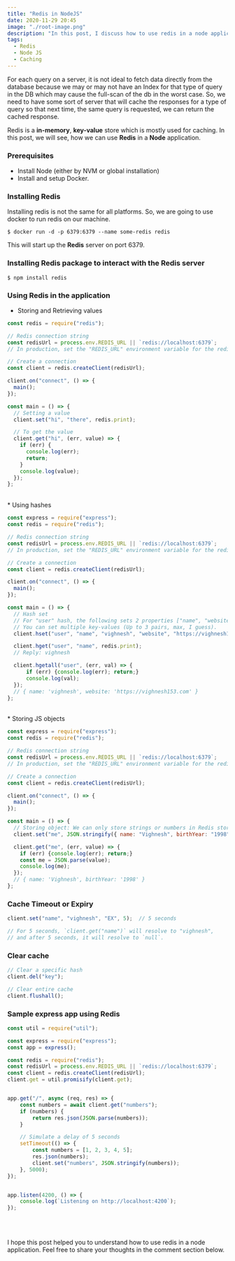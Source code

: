 ```yaml
---
title: "Redis in NodeJS"
date: 2020-11-29 20:45
image: "./root-image.png"
description: "In this post, I discuss how to use redis in a node application."
tags:
  - Redis
  - Node JS
  - Caching
---
```


For each query on a server, it is not ideal to fetch data directly from 
the database because we may or may not have an Index for that type of 
query in the DB which may cause the full-scan of the db in the worst case.
So, we need to have some sort of server that will cache the 
responses for a type of query so that next time, the same query is 
requested, we can return the cached response.

Redis is a **in-memory**, **key-value** store which is mostly used for 
caching. In this post, we will see, how we can use **Redis** in a 
**Node** application.

### Prerequisites
* Install Node (either by NVM or global installation)
* Install and setup Docker.

### Installing Redis
Installing redis is not the same for all platforms. So, we are going to 
use docker to run redis on our machine.

```shell script
$ docker run -d -p 6379:6379 --name some-redis redis
```

This will start up the **Redis** server on port $6379$.

### Installing Redis package to interact with the Redis server
```shell script
$ npm install redis
```

### Using Redis in the application
* Storing and Retrieving values

```js
const redis = require("redis");

// Redis connection string
const redisUrl = process.env.REDIS_URL || `redis://localhost:6379`;
// In production, set the "REDIS_URL" environment variable for the redis server.

// Create a connection
const client = redis.createClient(redisUrl);

client.on("connect", () => {
  main();
});

const main = () => {
  // Setting a value
  client.set("hi", "there", redis.print);

  // To get the value
  client.get("hi", (err, value) => {
    if (err) {
      console.log(err);
      return;
    }
    console.log(value);
  });
};
```
<br>
* Using hashes

```js
const express = require("express");
const redis = require("redis");

// Redis connection string
const redisUrl = process.env.REDIS_URL || `redis://localhost:6379`;
// In production, set the "REDIS_URL" environment variable for the redis server.

// Create a connection
const client = redis.createClient(redisUrl);

client.on("connect", () => {
  main();
});

const main = () => {
  // Hash set
  // For "user" hash, the following sets 2 properties ["name", "website"]. 
  // You can set multiple key-values (Up to 3 pairs, max, I guess).
  client.hset("user", "name", "vighnesh", "website", "https://vighnesh153.com");

  client.hget("user", "name", redis.print);
  // Reply: vighnesh

  client.hgetall("user", (err, val) => {
      if (err) {console.log(err); return;}
      console.log(val);
  });
  // { name: 'vighnesh', website: 'https://vighnesh153.com' }
};
```
<br>
* Storing JS objects

```js
const express = require("express");
const redis = require("redis");

// Redis connection string
const redisUrl = process.env.REDIS_URL || `redis://localhost:6379`;
// In production, set the "REDIS_URL" environment variable for the redis server.

// Create a connection
const client = redis.createClient(redisUrl);

client.on("connect", () => {
  main();
});

const main = () => {
  // Storing object: We can only store strings or numbers in Redis store.
  client.set("me", JSON.stringify({ name: "Vighnesh", birthYear: "1998" }))

  client.get("me", (err, value) => {
    if (err) {console.log(err); return;}
    const me = JSON.parse(value);
    console.log(me);
  });
  // { name: 'Vighnesh', birthYear: '1998' }
};
```

### Cache Timeout or Expiry
```js
client.set("name", "vighnesh", "EX", 5);  // 5 seconds

// For 5 seconds, `client.get("name")` will resolve to "vighnesh", 
// and after 5 seconds, it will resolve to `null`.
```

### Clear cache
```js
// Clear a specific hash
client.del("key");

// Clear entire cache
client.flushall();
```


### Sample express app using Redis
```js
const util = require("util");

const express = require("express");
const app = express();

const redis = require("redis");
const redisUrl = process.env.REDIS_URL || `redis://localhost:6379`;
const client = redis.createClient(redisUrl);
client.get = util.promisify(client.get);


app.get("/", async (req, res) => {
    const numbers = await client.get("numbers");
    if (numbers) {
        return res.json(JSON.parse(numbers));
    }

    // Simulate a delay of 5 seconds
    setTimeout(() => {
        const numbers = [1, 2, 3, 4, 5];
        res.json(numbers);
        client.set("numbers", JSON.stringify(numbers));
    }, 5000);
});


app.listen(4200, () => {
    console.log(`Listening on http://localhost:4200`);
});
```

<br><br>

I hope this post helped you to understand how to use redis in a node 
application. Feel free to share your thoughts in the comment 
section below.
